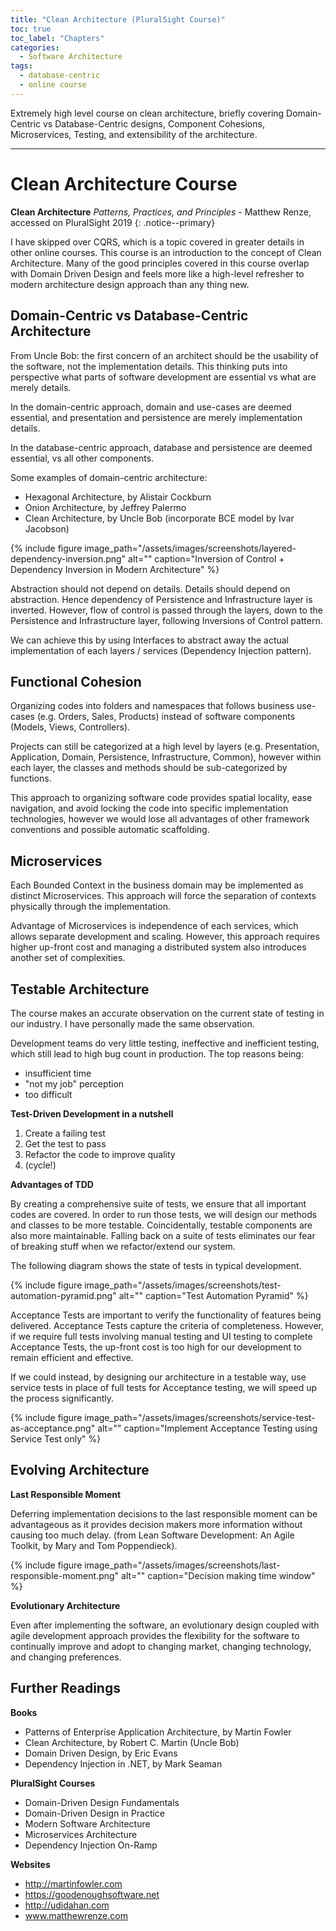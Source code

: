 ```yaml
---
title: "Clean Architecture (PluralSight Course)"
toc: true
toc_label: "Chapters"
categories:
  - Software Architecture
tags:
  - database-centric
  - online course
---
```


Extremely high level course on clean architecture, briefly covering Domain-Centric vs Database-Centric designs, Component Cohesions, Microservices, Testing, and extensibility of the architecture.

___

# Clean Architecture Course

**Clean Architecture** *Patterns, Practices, and Principles* - Matthew Renze, accessed on PluralSight 2019
{: .notice--primary}

I have skipped over CQRS, which is a topic covered in greater details in other online courses. This course is an introduction to the concept of Clean Architecture. Many of the good principles covered in this course overlap with Domain Driven Design and feels more like a high-level refresher to modern architecture design approach than any thing new.

## Domain-Centric vs Database-Centric Architecture
From Uncle Bob: the first concern of an architect should be the usability of the software, not the implementation details. This thinking puts into perspective what parts of software development are essential vs what are merely details.

In the domain-centric approach, domain and use-cases are deemed essential, and presentation and persistence are merely implementation details.

In the database-centric approach, database and persistence are deemed essential, vs all other components.

Some examples of domain-centric architecture:
- Hexagonal Architecture, by Alistair Cockburn
- Onion Architecture, by Jeffrey Palermo
- Clean Architecture, by Uncle Bob (incorporate BCE model by Ivar Jacobson)

{% include figure image_path="/assets/images/screenshots/layered-dependency-inversion.png" alt="" caption="Inversion of Control + Dependency Inversion in Modern Architecture" %}

Abstraction should not depend on details. Details should depend on abstraction. Hence dependency of Persistence and Infrastructure layer is inverted. However, flow of control is passed through the layers, down to the Persistence and Infrastructure layer, following Inversions of Control pattern.

We can achieve this by using Interfaces to abstract away the actual implementation of each layers / services (Dependency Injection pattern).

## Functional Cohesion
Organizing codes into folders and namespaces that follows business use-cases (e.g. Orders, Sales, Products) instead of software components (Models, Views, Controllers).

Projects can still be categorized at a high level by layers (e.g. Presentation, Application, Domain, Persistence, Infrastructure, Common), however within each layer, the classes and methods should be sub-categorized by functions.

This approach to organizing software code provides spatial locality, ease navigation, and avoid locking the code into specific implementation technologies, however we would lose all advantages of other framework conventions and possible automatic scaffolding.

## Microservices
Each Bounded Context in the business domain may be implemented as distinct Microservices. This approach will force the separation of contexts physically through the implementation.

Advantage of Microservices is independence of each services, which allows separate development and scaling. However, this approach requires higher up-front cost and managing a distributed system also introduces another set of complexities.

## Testable Architecture
The course makes an accurate observation on the current state of testing in our industry. I have personally made the same observation.

Development teams do very little testing, ineffective and inefficient testing, which still lead to high bug count in production. The top reasons being:
- insufficient time
- "not my job" perception
- too difficult

**Test-Driven Development in a nutshell**

1. Create a failing test
2. Get the test to pass
3. Refactor the code to improve quality
4. (cycle!)

**Advantages of TDD**

By creating a comprehensive suite of tests, we ensure that all important codes are covered. In order to run those tests, we will design our methods and classes to be more testable. Coincidentally, testable components are also more maintainable. Falling back on a suite of tests eliminates our fear of breaking stuff when we refactor/extend our system.

The following diagram shows the state of tests in typical development.

{% include figure image_path="/assets/images/screenshots/test-automation-pyramid.png" alt="" caption="Test Automation Pyramid" %}

Acceptance Tests are important to verify the functionality of features being delivered. Acceptance Tests capture the criteria of completeness. However, if we require full tests involving manual testing and UI testing to complete Acceptance Tests, the up-front cost is too high for our development to remain efficient and effective.

If we could instead, by designing our architecture in a testable way, use service tests in place of full tests for Acceptance testing, we will speed up the process significantly.

{% include figure image_path="/assets/images/screenshots/service-test-as-acceptance.png" alt="" caption="Implement Acceptance Testing using Service Test only" %}

## Evolving Architecture

**Last Responsible Moment**

Deferring implementation decisions to the last responsible moment can be advantageous as it provides decision makers more information without causing too much delay. (from Lean Software Development: An Agile Toolkit, by Mary and Tom Poppendieck). 

{% include figure image_path="/assets/images/screenshots/last-responsible-moment.png" alt="" caption="Decision making time window" %}

**Evolutionary Architecture**

Even after implementing the software, an evolutionary design coupled with agile development approach provides the flexibility for the software to continually improve and adopt to changing market, changing technology, and changing preferences.

## Further Readings

**Books**
- Patterns of Enterprise Application Architecture, by Martin Fowler
- Clean Architecture, by Robert C. Martin (Uncle Bob)
- Domain Driven Design, by Eric Evans
- Dependency Injection in .NET, by Mark Seaman

**PluralSight Courses**
- Domain-Driven Design Fundamentals
- Domain-Driven Design in Practice
- Modern Software Architecture
- Microservices Architecture
- Dependency Injection On-Ramp

**Websites**
- http://martinfowler.com
- https://goodenoughsoftware.net
- http://udidahan.com
- www.matthewrenze.com